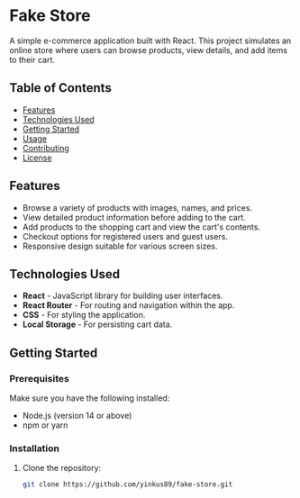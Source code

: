 # Fake Store

A simple e-commerce application built with React. This project simulates an online store where users can browse products, view details, and add items to their cart.

## Table of Contents

- [Features](#features)
- [Technologies Used](#technologies-used)
- [Getting Started](#getting-started)
- [Usage](#usage)
- [Contributing](#contributing)
- [License](#license)

## Features

- Browse a variety of products with images, names, and prices.
- View detailed product information before adding to the cart.
- Add products to the shopping cart and view the cart's contents.
- Checkout options for registered users and guest users.
- Responsive design suitable for various screen sizes.

## Technologies Used

- **React** - JavaScript library for building user interfaces.
- **React Router** - For routing and navigation within the app.
- **CSS** - For styling the application.
- **Local Storage** - For persisting cart data.

## Getting Started

### Prerequisites

Make sure you have the following installed:

- Node.js (version 14 or above)
- npm or yarn

### Installation

1. Clone the repository:

   ```bash
   git clone https://github.com/yinkus89/fake-store.git
   ```

